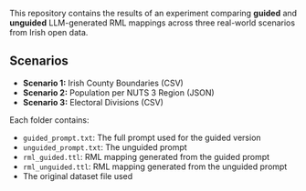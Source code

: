 This repository contains the results of an experiment comparing **guided** and **unguided** LLM-generated RML mappings across three real-world scenarios from Irish open data.

## Scenarios

- **Scenario 1:** Irish County Boundaries (CSV)
- **Scenario 2:** Population per NUTS 3 Region (JSON)
- **Scenario 3:** Electoral Divisions (CSV)

Each folder contains:

- `guided_prompt.txt`: The full prompt used for the guided version
- `unguided_prompt.txt`: The unguided prompt
- `rml_guided.ttl`: RML mapping generated from the guided prompt
- `rml_unguided.ttl`: RML mapping generated from the unguided prompt
- The original dataset file used


